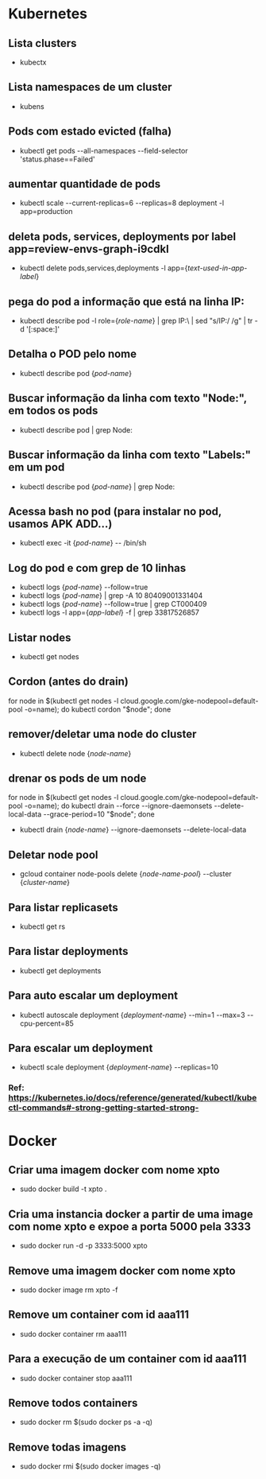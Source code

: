 # Kubernetes

## Lista clusters
- kubectx

## Lista namespaces de um cluster
- kubens

## Pods com estado evicted (falha)
- kubectl get pods --all-namespaces --field-selector 'status.phase==Failed'

## aumentar quantidade de pods
- kubectl scale --current-replicas=6 --replicas=8 deployment -l app=production

## deleta pods, services, deployments por label app=review-envs-graph-i9cdkl
- kubectl delete pods,services,deployments -l app={_text-used-in-app-label_}

## pega do pod a informação que está na linha IP:
- kubectl describe pod -l role={_role-name_} | grep IP\:\ | sed "s/IP:/ /g" | tr -d '[:space:]'

## Detalha o POD pelo nome
- kubectl describe pod {_pod-name_}

## Buscar informação da linha com texto "Node:", em todos os pods
- kubectl describe pod | grep Node:

## Buscar informação da linha com texto "Labels:" em um pod
- kubectl describe pod {_pod-name_} | grep Node:

## Acessa bash no pod (para instalar no pod, usamos APK ADD...)
- kubectl exec -it {_pod-name_} -- /bin/sh

## Log do pod e com grep de 10 linhas
- kubectl logs {_pod-name_} --follow=true
- kubectl logs {_pod-name_} | grep -A 10 80409001331404
- kubectl logs {_pod-name_} --follow=true | grep CT000409
- kubectl logs -l app={_app-label_} -f | grep 33817526857

## Listar nodes
- kubectl get nodes

## Cordon (antes do drain)
for node in $(kubectl get nodes -l cloud.google.com/gke-nodepool=default-pool -o=name); do
  kubectl cordon "$node";
done

## remover/deletar uma node do cluster
- kubectl delete node {_node-name_}

## drenar os pods de um node
for node in $(kubectl get nodes -l cloud.google.com/gke-nodepool=default-pool -o=name); do
  kubectl drain --force --ignore-daemonsets --delete-local-data --grace-period=10 "$node";
done

- kubectl drain {_node-name_} --ignore-daemonsets --delete-local-data

## Deletar node pool
- gcloud container node-pools delete {_node-name-pool_} --cluster {_cluster-name_}

## Para listar replicasets
- kubectl get rs

## Para listar deployments
- kubectl get deployments

## Para auto escalar um deployment
- kubectl autoscale deployment {_deployment-name_} --min=1 --max=3 --cpu-percent=85

## Para escalar um deployment
- kubectl scale deployment {_deployment-name_} --replicas=10

### Ref: https://kubernetes.io/docs/reference/generated/kubectl/kubectl-commands#-strong-getting-started-strong-

# Docker

## Criar uma imagem docker com nome xpto
- sudo docker build -t xpto .

## Cria uma instancia docker a partir de uma image com nome xpto e expoe a porta 5000 pela 3333
- sudo docker run -d -p 3333:5000 xpto

## Remove uma imagem docker com nome xpto
- sudo docker image rm xpto -f

## Remove um container com id aaa111
- sudo docker container rm aaa111

## Para a execução de um container com id aaa111
- sudo docker container stop aaa111

## Remove todos containers
- sudo docker rm $(sudo docker ps -a -q)

## Remove todas imagens
- sudo docker rmi $(sudo docker images -q)
